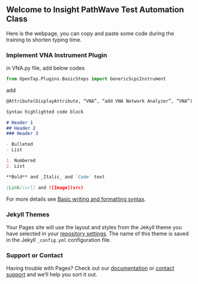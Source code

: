 ## Welcome to Insight PathWave Test Automation Class

Here is the webpage, you can copy and paste some code during the training to shorten typing time.


### Implement VNA Instrument Plugin

in VNA.py file, add below codes
```python
from OpenTap.Plugins.BasicSteps import GenericScpiInstrument
```
add 
```markdown
@Attribute(DisplayAttribute, “VNA”, “add VNA Network Analyzer”, “VNA”)
```

```markdown
Syntax highlighted code block

# Header 1
## Header 2
### Header 3

- Bulleted
- List

1. Numbered
2. List

**Bold** and _Italic_ and `Code` text

[Link](url) and ![Image](src)
```

For more details see [Basic writing and formatting syntax](https://docs.github.com/en/github/writing-on-github/getting-started-with-writing-and-formatting-on-github/basic-writing-and-formatting-syntax).

### Jekyll Themes

Your Pages site will use the layout and styles from the Jekyll theme you have selected in your [repository settings](https://github.com/csprings/Code-Repo/settings/pages). The name of this theme is saved in the Jekyll `_config.yml` configuration file.

### Support or Contact

Having trouble with Pages? Check out our [documentation](https://docs.github.com/categories/github-pages-basics/) or [contact support](https://support.github.com/contact) and we’ll help you sort it out.
